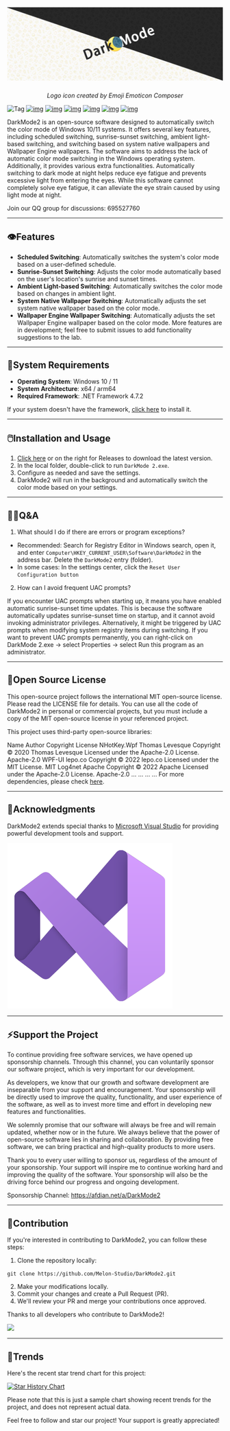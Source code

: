 # ![Logo](./docs/dark.jpg)

<p align="center"><i>Logo icon created by Emoji Emoticon Composer</i></p>

![Tag](https://img.shields.io/github/tag/Melon-Studio/DarkMode2.svg) 
[![img](https://camo.githubusercontent.com/4c5e9973d91f9ac30425d8cdef2fb574b50f64e21cdad202be047f3848021b0a/68747470733a2f2f696d672e736869656c64732e696f2f6769746875622f666f726b732f4d656c6f6e2d53747564696f2f4461726b4d6f6465323f7374796c653d666c61742d737175617265)](https://github.com/Melon-Studio/DarkMode2/blob/master) 
[![img](https://camo.githubusercontent.com/b76728bc1c74684ee31f0be49f10ff005cd400a1ddae507d304be940b2a51412/68747470733a2f2f696d672e736869656c64732e696f2f6769746875622f73746172732f4d656c6f6e2d53747564696f2f4461726b4d6f6465323f7374796c653d666c61742d737175617265)](https://github.com/Melon-Studio/DarkMode2/blob/master) 
[![img](https://camo.githubusercontent.com/560c4d1a2d4d97df23b5148747dc88de44f51fdcb25254bb34144a041d7aaa22/68747470733a2f2f696d672e736869656c64732e696f2f6769746875622f6973737565732f4d656c6f6e2d53747564696f2f4461726b4d6f6465323f7374796c653d666c61742d737175617265)](https://github.com/Melon-Studio/DarkMode2/blob/master) 
[![img](https://camo.githubusercontent.com/5977bd502d8bba7c7aa9f76c04b1fc95ec64986900044e0c4e07b19ba5b9696f/68747470733a2f2f696d672e736869656c64732e696f2f6769746875622f6c6963656e73652f4d656c6f6e2d53747564696f2f4461726b4d6f6465323f7374796c653d666c61742d737175617265)](https://github.com/Melon-Studio/DarkMode2/blob/master) 
[![img](https://camo.githubusercontent.com/e9fbca5d0b8195869f2368539ad6eb31d979abd866bb8e4fc3165b5fae627f9a/68747470733a2f2f696d672e736869656c64732e696f2f6769746875622f6c6173742d636f6d6d69742f4d656c6f6e2d53747564696f2f4461726b4d6f6465323f7374796c653d666c61742d737175617265)](https://camo.githubusercontent.com/e9fbca5d0b8195869f2368539ad6eb31d979abd866bb8e4fc3165b5fae627f9a/68747470733a2f2f696d672e736869656c64732e696f2f6769746875622f6c6173742d636f6d6d69742f4d656c6f6e2d53747564696f2f4461726b4d6f6465323f7374796c653d666c61742d737175617265) 
[![img](https://camo.githubusercontent.com/05e612beecc0f77dc26faecb1b367a4323d11713fbc50c9a0904cca36fd24de2/68747470733a2f2f696d672e736869656c64732e696f2f6769746875622f64697363757373696f6e732f4d656c6f6e2d53747564696f2f4461726b4d6f6465323f7374796c653d666c61742d737175617265)](https://camo.githubusercontent.com/05e612beecc0f77dc26faecb1b367a4323d11713fbc50c9a0904cca36fd24de2/68747470733a2f2f696d672e736869656c64732e696f2f6769746875622f64697363757373696f6e732f4d656c6f6e2d53747564696f2f4461726b4d6f6465323f7374796c653d666c61742d737175617265)


DarkMode2 is an open-source software designed to automatically switch the color mode of Windows 10/11 systems. It offers several key features, including scheduled switching, sunrise-sunset switching, ambient light-based switching, and switching based on system native wallpapers and Wallpaper Engine wallpapers. The software aims to address the lack of automatic color mode switching in the Windows operating system. Additionally, it provides various extra functionalities. Automatically switching to dark mode at night helps reduce eye fatigue and prevents excessive light from entering the eyes. While this software cannot completely solve eye fatigue, it can alleviate the eye strain caused by using light mode at night.

Join our QQ group for discussions: 695527760

---

## 👁️Features

- **Scheduled Switching**: Automatically switches the system's color mode based on a user-defined schedule.
- **Sunrise-Sunset Switching**: Adjusts the color mode automatically based on the user's location's sunrise and sunset times.
- **Ambient Light-based Switching**: Automatically switches the color mode based on changes in ambient light.
- **System Native Wallpaper Switching**: Automatically adjusts the set system native wallpaper based on the color mode.
- **Wallpaper Engine Wallpaper Switching**: Automatically adjusts the set Wallpaper Engine wallpaper based on the color mode.
More features are in development; feel free to submit issues to add functionality suggestions to the lab.

---

## 📀System Requirements

- **Operating System**: Windows 10 / 11
- **System Architecture**: x64 / arm64
- **Required Framework**: .NET Framework 4.7.2
  
If your system doesn't have the framework, [click here](https://dotnet.microsoft.com/en-us/download/dotnet-framework/thank-you/net472-web-installer) to install it.

---

## 🖱️Installation and Usage

1. [Click here](https://github.com/Melon-Studio/DarkMode2/releases) or on the right for Releases to download the latest version.
2. In the local folder, double-click to run `DarkMode 2.exe`.
3. Configure as needed and save the settings.
4. DarkMode2 will run in the background and automatically switch the color mode based on your settings.

---

## 😶‍🌫️Q&A

1. What should I do if there are errors or program exceptions?

 - Recommended: Search for 
Registry Editor in Windows search, open it, and enter 
`Computer\HKEY_CURRENT_USER\Software\DarkMode2` in the address bar. Delete the 
`DarkMode2` entry (folder).
 - In some cases: In the settings center, click the 
`Reset User Configuration button`

2. How can I avoid frequent UAC prompts?

If you encounter UAC prompts when starting up, it means you have enabled automatic sunrise-sunset time updates. This is because the software automatically updates sunrise-sunset time on startup, and it cannot avoid invoking administrator privileges. Alternatively, it might be triggered by UAC prompts when modifying system registry items during switching. If you want to prevent UAC prompts permanently, you can right-click on 
DarkMode 2.exe -> select 
Properties -> select 
Run this program as an administrator.

---

## 🧷Open Source License

This open-source project follows the international MIT open-source license. Please read the LICENSE file for details. You can use all the code of DarkMode2 in personal or commercial projects, but you must include a copy of the MIT open-source license in your referenced project.

This project uses third-party open-source libraries:

Name	Author	Copyright	License
NHotKey.Wpf	Thomas Levesque	Copyright © 2020 Thomas Levesque Licensed under the Apache-2.0 License.	Apache-2.0
WPF-UI	lepo.co	Copyright © 2022 lepo.co Licensed under the MIT License.	MIT
Log4net	Apache	Copyright © 2022 Apache Licensed under the Apache-2.0 License.	Apache-2.0
...	...	...	...
For more dependencies, please check [here](https://github.com/Melon-Studio/DarkMode2/network/dependencies).

---

## 🥰Acknowledgments

DarkMode2 extends special thanks to  [Microsoft Visual Studio](https://visualstudio.microsoft.com/)  for providing powerful development tools and support.

![IDE](./docs/IDE.svg)

---

## ⚡Support the Project

To continue providing free software services, we have opened up sponsorship channels. Through this channel, you can voluntarily sponsor our software project, which is very important for our development.

As developers, we know that our growth and software development are inseparable from your support and encouragement. Your sponsorship will be directly used to improve the quality, functionality, and user experience of the software, as well as to invest more time and effort in developing new features and functionalities.

We solemnly promise that our software will always be free and will remain updated, whether now or in the future. We always believe that the power of open-source software lies in sharing and collaboration. By providing free software, we can bring practical and high-quality products to more users.

Thank you to every user willing to sponsor us, regardless of the amount of your sponsorship. Your support will inspire me to continue working hard and improving the quality of the software. Your sponsorship will also be the driving force behind our progress and ongoing development.

Sponsorship Channel: https://afdian.net/a/DarkMode2

---

## 🎉Contribution

If you're interested in contributing to DarkMode2, you can follow these steps:

1. Clone the repository locally:
```
git clone https://github.com/Melon-Studio/DarkMode2.git
```
2. Make your modifications locally.
3. Commit your changes and create a Pull Request (PR).
4. We'll review your PR and merge your contributions once approved.

Thanks to all developers who contribute to DarkMode2!

<a href="https://github.com/Melon-Studio/DarkMode2/graphs/contributors">
  <img src="https://contrib.rocks/image?repo=Melon-Studio/DarkMode2" />
</a>

---

## 📶Trends
Here's the recent star trend chart for this project:

[![Star History Chart](https://api.star-history.com/svg?repos=Melon-Studio/DarkMode,Melon-Studio/DarkMode2&type=Date)](https://star-history.com/#Melon-Studio/DarkMode&Melon-Studio/DarkMode2&Date)

Please note that this is just a sample chart showing recent trends for the project, and does not represent actual data.

Feel free to follow and star our project! Your support is greatly appreciated!

